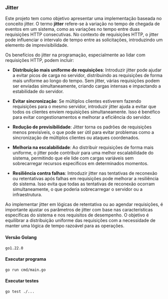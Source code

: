 ### Jitter 

Este projeto tem como objetivo apresentar uma implementação baseada no conceito jitter. O termo **jitter** refere-se à variação no tempo de chegada de eventos em um sistema, como as variações no tempo entre duas requisições HTTP consecutivas. No contexto de requisições HTTP, o jitter pode influenciar o intervalo de tempo entre as solicitações, introduzindo um elemento de imprevisibilidade.

Os benefícios do jitter na programação, especialmente ao lidar com requisições HTTP, podem incluir:

- **Distribuição mais uniforme de requisições**: Introduzir jitter pode ajudar a evitar picos de carga no servidor, distribuindo as requisições de forma mais uniforme ao longo do tempo. Sem jitter, várias requisições podem ser enviadas simultaneamente, criando cargas intensas e impactando a estabilidade do servidor.

- **Evitar sincronização**: Se múltiplos clientes estiverem fazendo requisições para o mesmo servidor, introduzir jitter ajuda a evitar que todos os clientes enviem requisições simultaneamente. Isso é benéfico para evitar congestionamentos e melhorar a eficiência do servidor.

- **Redução de previsibilidade**: Jitter torna os padrões de requisições menos previsíveis, o que pode ser útil para evitar problemas como a sincronização de múltiplos clientes ou ataques coordenados.

- **Melhoria na escalabilidade**: Ao distribuir requisições de forma mais uniforme, o jitter pode contribuir para uma melhor escalabilidade do sistema, permitindo que ele lide com cargas variáveis sem sobrecarregar recursos específicos em determinados momentos.

- **Resiliência contra falhas**: Introduzir jitter nas tentativas de reconexão ou retentativas após falhas em requisições pode melhorar a resiliência do sistema. Isso evita que todas as tentativas de reconexão ocorram simultaneamente, o que poderia sobrecarregar o servidor ou a infraestrutura.

Ao implementar jitter em lógicas de retentativa ou ao agendar requisições, é importante ajustar os parâmetros de jitter com base nas características específicas do sistema e nos requisitos de desempenho. O objetivo é equilibrar a distribuição uniforme das requisições com a necessidade de manter uma lógica de tempo razoável para as operações.


#### Versão Golang

```
go1.22.0
```

#### Executar programa

```
go run cmd/main.go
```

#### Executar testes

```
go test ./...
```